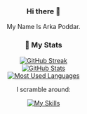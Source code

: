 <div align="center">
  
### Hi there 👋

My Name Is Arka Poddar.
<br/>

### 🔖 My Stats

[![GitHub Streak](https://github-readme-streak-stats.herokuapp.com?user=postmeback&theme=material-palenight&hide_border=true)](https://git.io/streak-stats)
  <br/>
[![GitHub Stats](https://github-readme-stats.vercel.app/api?username=postmeback&show_icons=true&hide_border=true&theme=material-palenight&count_private=true)](https://github.com/anuraghazra/github-readme-stats)
  <br/>
[![Most Used Languages](https://github-readme-stats.vercel.app/api/top-langs/?username=postmeback&layout=pie)](https://github.com/anuraghazra/github-readme-stats)

I scramble around:

[![My Skills](https://skillicons.dev/icons?i=ts,cs,dotnet,js,angular,rust,python,solidity&theme=light)](https://skillicons.dev)
</div>

